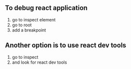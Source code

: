 ## To debug react application

1. go to inspect element
2. go to root
3. add a breakpoint

## Another option is to use react dev tools

1. go to inspect
2. and look for react dev tools

